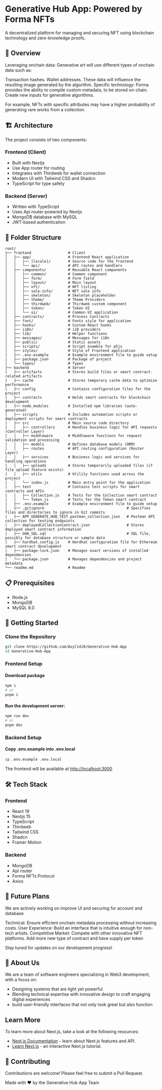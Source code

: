 # Generative Hub App: Powered by Forma NFTs

A decentralized platform for managing and securing NFT using blockchain technology and zero-knowledge proofs.

## 🌟 Overview

Leveraging onchain data:
Generative art will use different types of onchain data such as:

Transaction hashes.
Wallet addresses.
These data will influence the resulting image generated by the algorithm.
Specific technology:
Forma provides the ability to compile custom metadata, to be stored on-chain. Create new inputs for generative algorithms.

For example, NFTs with specific attributes may have a higher probability of generating rare works from a collection.

## 🏗️ Architecture

The project consists of two components:

### Frontend (Client)

- Built with Nextjs
- Use App router for routing
- Integrates with Thirdweb for wallet connection
- Modern UI with Tailwind CSS and Shadcn
- TypeScript for type safety

### Backend (Server)

- Written with TypeSrcipt
- Uses Api router powered by Nextjs
- MongoDB database with MySQL
- JWT-based authentication

## 📁 Folder Structure

```
root/
├── frontend                 # Client
│   ├── app/                 # Frontend React application
│   │   ├── [locale]/        # Source code for the frontend
│   │   └── api/             # API routes and handlers
│   ├── components/          # Reusable React components
│   │   ├── common/          # Common component
│   │   ├── form/            # Form field
│   │   ├── layout/          # Main layout
│   │   ├── nft/             # NFT listing
│   │   ├── sale-info/       # NFT sale info
│   │   ├── skeleton/        # Skeleton placeholder
│   │   ├── theme/           # Theme Providers
│   │   ├── thirdweb/        # Thirdweb custom component
│   │   ├── token/           # Token UI
│   │   └── ui/              # Common UI application
│   ├── contracts/           # Process Contracts
│   ├── font/                # Fonts style for application
│   ├── hooks/               # Custom React hooks
│   ├── i18n/                # i18 providers
│   ├── lib/                 # Helper functions
│   ├── messages/            # Messages for i18n
│   ├── public/              # Static assets
│   ├── scripts/             # Script examble for p5js
│   ├── styles/              # Style of Frontend application
|   ├── .env.example         # Example environment file to guide setup   
|   ├── package.json         # Package of project  
│   └── types/               # Types
├── backend                  # Server
|   ├── artifacts            # Stores build files or smart contract-related artifacts
|   ├── cache                # Stores temporary cache data to optimize performance
|   ├── config               # Contains configuration files for the project
|   ├── contracts            # Holds smart contracts for blockchain development
|   ├── node_modules         # Installed npm libraries (auto-generated)
|   ├── scripts              # Includes automation scripts or deployment scripts for smart contracts
|   ├── src                  # Main source code directory
|   │   ├── controllers      # Handles business logic for API requests (Controller Layer)
|   │   ├── middleware       # Middleware functions for request validation and processing
|   │   ├── models           # Defines database models (ORM)
|   │   ├── routes           # API routing configuration (Router Layer)
|   │   ├── services         # Business logic and services for handling operations
|   │   ├── uploads          # Stores temporarily uploaded files (if file upload feature exists)
|   │   ├── utils            # Utility functions used across the project
|   │   └── index.js         # Main entry point for the application
|   ├── test                 # Contains test scripts for smart contracts and APIs
|   │   ├── Collection.js    # Tests for the Collection smart contract
|   │   └── Token.js         # Tests for the Token smart contract
|   ├── .env.example         # Example environment file to guide setup
|   ├── .gitignore                                      # Specifies files and directories to ignore in Git commits
|   ├── APP_GENERATE_HUB_TEST.postman_collection.json   # Postman API collection for testing endpoints
|   ├── deployedCollectionContract.json                 # Stores deployed smart contract information
|   ├── GHA_SQL.sql                                     # SQL file, possibly for database structure or sample data
|   ├── hardhat.config.js    # Hardhat configuration file for Ethereum smart contract development
|   ├── package-lock.json    # Manages exact versions of installed dependencies
|   └── package.json         # Manages dependencies and project metadata
└── readme.md                # Readme
```

## 📋 Prerequisites

- Node.js
- MongoDB
- MySQL 8.0

## 🚀 Getting Started

### Clone the Repository

```sh
git clone https://github.com/Axyl1410/Generative-Hub-App
cd Generative-Hub-App
```

### Frontend Setup

#### Download package

```sh
npm i
# or
pnpm i
```

#### Run the development server:

```bash
npm run dev
# or
pnpm dev
```

### Backend Setup

#### Copy .env.example into .env.local

```bash
cp .env.example .env.local
```

The frontend will be available at [http://localhost:3000](http://localhost:3000)

## 🛠️ Tech Stack

### Frontend

- React 19
- Nextjs 15
- TypeScript
- Thirdweb
- Tailwind CSS
- Shadcn
- Framer Motion

### Backend

- MongoDB
- Api router
- Forma NFTs Protocol
- Axios

## 🚀 Future Plans

We are actively working on improve UI and securing for account and database

Technical: Ensure efficient onchain metadata processing without increasing costs.
User Experience: Build an interface that is intuitive enough for non-tech artists.
Competitive Market: Compete with other innovative NFT platforms. Add more new type of contract and have supply per token

Stay tuned for updates on our development progress!

## 👥 About Us

We are a team of software engineers specializing in Web3 development, with a focus on:

- Designing systems that are light yet powerful
- Blending technical expertise with innovative design to craft engaging digital experiences
- build user-friendly interfaces that not only look great but also function

## Learn More

To learn more about Next.js, take a look at the following resources:

- [Next.js Documentation](https://nextjs.org/docs) - learn about Next.js features and API.
- [Learn Next.js](https://nextjs.org/learn) - an interactive Next.js tutorial.

## 🤝 Contributing

Contributions are welcome! Please feel free to submit a Pull Request.

Made with ❤️ by the Generative Hub App Team
